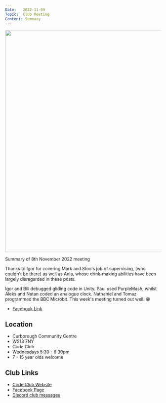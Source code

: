 ```yaml
---
Date:   2022-11-09
Topic:  Club Meeting
Content: Summary
---
```

[<img width="1280px" height="720" src="https://scontent.fbhx6-1.fna.fbcdn.net/v/t39.30808-6/313390981_635061748312250_1880116480714937660_n.jpg?stp=dst-jpg_p720x720&_nc_cat=102&ccb=1-7&_nc_sid=5f2048&_nc_ohc=YIiWC5hGz4QAX-7Faks&_nc_ht=scontent.fbhx6-1.fna&edm=AKK4YLsEAAAA&oh=00_AfBF-JEaHd6HfEshSaZzKOhAlqdQxbjWQ_mr-rxpasnJGQ&oe=652B0F3A"/>](https://scontent.fbhx6-1.fna.fbcdn.net/v/t39.30808-6/313390981_635061748312250_1880116480714937660_n.jpg?stp=dst-jpg_p720x720&_nc_cat=102&ccb=1-7&_nc_sid=5f2048&_nc_ohc=YIiWC5hGz4QAX-7Faks&_nc_ht=scontent.fbhx6-1.fna&edm=AKK4YLsEAAAA&oh=00_AfBF-JEaHd6HfEshSaZzKOhAlqdQxbjWQ_mr-rxpasnJGQ&oe=652B0F3A)

Summary of 8th November 2022 meeting

Thanks to Igor for covering Mark and Stoo's job of supervising, (who couldn't be there) as well as Ania, whose drink-making abilities have been largely disregarded in these posts.

Igor and Bill debugged gliding code in Unity.
Paul used PurpleMash, whilst Aleks and Natan coded an analogue clock.
Nathaniel and Tomaz programmed the BBC Microbit.
This week's meeting turned out well. 😀

* [Facebook Link](https://www.facebook.com/720665616418529/posts/635061861645572)

## Location

* Curborough Community Centre
* WS13 7NY
* Code Club
* Wednesdays 5:30 - 6:30pm
* 7 - 15 year olds welcome

## Club Links

* [Code Club Website](https://lichfield-code-club.github.io/)
* [Facebook Page](https://www.facebook.com/LichfieldCoders)
* [Discord club messages](https://discord.gg/szz6xGK)

